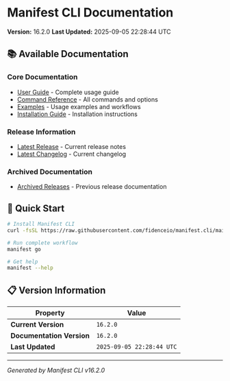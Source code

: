 # Manifest CLI Documentation

**Version:** 16.2.0
**Last Updated:** 2025-09-05 22:28:44 UTC

## 📚 Available Documentation

### Core Documentation
- [User Guide](USER_GUIDE.md) - Complete usage guide
- [Command Reference](COMMAND_REFERENCE.md) - All commands and options
- [Examples](EXAMPLES.md) - Usage examples and workflows
- [Installation Guide](INSTALLATION.md) - Installation instructions

### Release Information
- [Latest Release](RELEASE_v16.2.0.md) - Current release notes
- [Latest Changelog](CHANGELOG_v16.2.0.md) - Current changelog

### Archived Documentation
- [Archived Releases](zArchive/) - Previous release documentation

## 🚀 Quick Start

```bash
# Install Manifest CLI
curl -fsSL https://raw.githubusercontent.com/fidenceio/manifest.cli/main/install-cli.sh | bash

# Run complete workflow
manifest go

# Get help
manifest --help
```

## 📋 Version Information

| Property | Value |
|----------|-------|
| **Current Version** | `16.2.0` |
| **Documentation Version** | `16.2.0` |
| **Last Updated** | `2025-09-05 22:28:44 UTC` |

---
*Generated by Manifest CLI v16.2.0*
